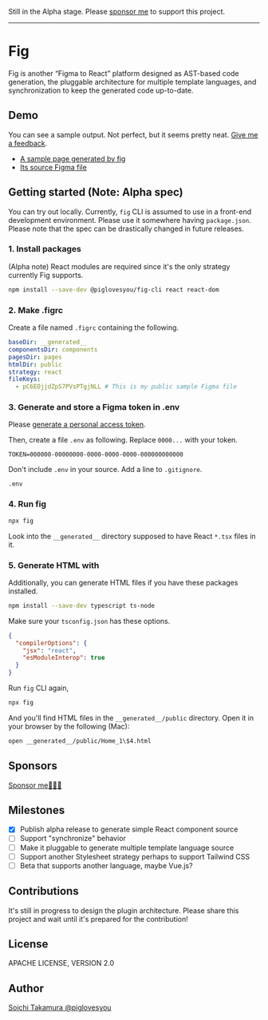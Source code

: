 Still in the Alpha stage. Please [sponsor me](https://github.com/sponsors/piglovesyou) to support this project.

---

# Fig

Fig is another “Figma to React” platform designed as AST-based code generation, the pluggable architecture for multiple template languages, and synchronization to keep the generated code up-to-date.

## Demo

You can see a sample output. Not perfect, but it seems pretty neat. [Give me a feedback](https://github.com/piglovesyou/fig/issues/new).

- [A sample page generated by fig](https://piglovesyou.github.io/fig/patagonia/public/Home_1%244.html)
- [Its source Figma file](https://www.figma.com/file/pC6EOjjdZpS7PVsPTgjNLL/Patagonia?node-id=1%3A4)

## Getting started (Note: Alpha spec)

You can try out locally. Currently, `fig` CLI is assumed to use in a front-end development environment. Please use it somewhere having `package.json`. Please note that the spec can be drastically changed in future releases.

### 1. Install packages

(Alpha note) React modules are required since it's the only strategy currently Fig supports.

```bash
npm install --save-dev @piglovesyou/fig-cli react react-dom
```

### 2. Make .figrc

Create a file named `.figrc` containing the following.

```yaml
baseDir: __generated__
componentsDir: components
pagesDir: pages
htmlDir: public
strategy: react
fileKeys:
  - pC6EOjjdZpS7PVsPTgjNLL # This is my public sample Figma file
```

### 3. Generate and store a Figma token in .env

Please [generate a personal access token](https://www.figma.com/developers/api#access-tokens).

Then, create a file `.env` as following. Replace `0000...` with your token.

```
TOKEN=000000-00000000-0000-0000-0000-000000000000
```

Don't include `.env` in your source. Add a line to `.gitignore`.

```
.env
```

### 4. Run fig

```bash
npx fig
```

Look into the `__generated__` directory supposed to have React `*.tsx` files in it.

### 5. Generate HTML with

Additionally, you can generate HTML files if you have these packages installed.

```bash
npm install --save-dev typescript ts-node
```

Make sure your `tsconfig.json` has these options.

```json
{
  "compilerOptions": {
    "jsx": "react",
    "esModuleInterop": true
  }
}
```

Run `fig` CLI again,

```bash
npx fig
```

And you'll find HTML files in the `__generated__/public` directory. Open it in your browser by the following (Mac):

```bash
open __generated__/public/Home_1\$4.html
```

## Sponsors

[Sponsor me🍩🍦🥶](https://github.com/sponsors/piglovesyou)

## Milestones

- [x] Publish alpha release to generate simple React component source
- [ ] Support "synchronize" behavior
- [ ] Make it pluggable to generate multiple template language source
- [ ] Support another Stylesheet strategy perhaps to support Tailwind CSS
- [ ] Beta that supports another language, maybe Vue.js?

## Contributions

It's still in progress to design the plugin architecture. Please share this project and wait until it's prepared for the contribution!

## License

APACHE LICENSE, VERSION 2.0

## Author

[Soichi Takamura @piglovesyou](https://github.com/piglovesyou/)
